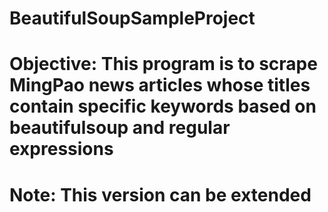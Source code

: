 # BeautifulSoupSampleProject
# Objective: This program is to scrape MingPao news articles whose titles contain specific keywords based on beautifulsoup and regular expressions
# Note: This version can be extended

